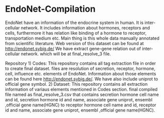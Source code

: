 # EndoNet-Compilation
EndoNet have an information of the endocrine system in human. It is inter-cellular network. It includes information about hormones, receptors and cells, furthermore it has relation like binding of a hormone to receptor, transportation medium etc. Main thing is this whole data manually annotated from scientific literature. Web version of this dataset can be found at  http://endonet.sybig.de/
We have extract gene-gene relation out of inter-cellular network. which will be at final_resolve_3 file.

Repository 1) Codes:
              This repository contains all tag extraction file in order to create final dataset. files are resolution of secretion, receptor, hormone, cell, influence etc. elements of EndoNet. Information about those elements can be found here http://endonet.sybig.de/. We have also include uniprot to official gene symbol.
           2) Dataset:
              This repository contains all extraction information of variaus elements mentioned in Codes section. final compiled file named as final_resolve_3.csv that contains secretion hormone cell name and id, secretion hormone id and name, associate gene uniprot, ensembl ,official gene name(HGNC) to receptor hormone cell name and id,  receptor id and name, associate gene uniprot, ensembl ,official gene name(HGNC). 
